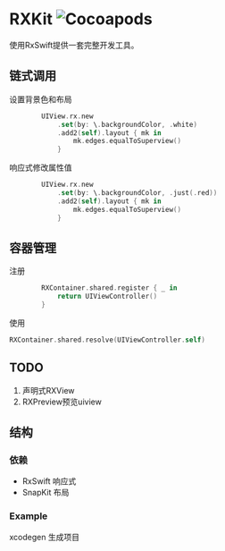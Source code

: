 # RXKit ![Cocoapods](https://img.shields.io/cocoapods/v/RXKit.svg)

使用RxSwift提供一套完整开发工具。

## 链式调用

设置背景色和布局
```swift
        UIView.rx.new
            .set(by: \.backgroundColor, .white)
            .add2(self).layout { mk in
                mk.edges.equalToSuperview()
            }
```
响应式修改属性值
```swift
        UIView.rx.new
            .set(by: \.backgroundColor, .just(.red))
            .add2(self).layout { mk in
                mk.edges.equalToSuperview()
            }
```
## 容器管理

注册
```swift
        RXContainer.shared.register { _ in 
            return UIViewController()
        }
```

使用
```swift
RXContainer.shared.resolve(UIViewController.self)
```
        

## TODO
1. 声明式RXView
2. RXPreview预览uiview



## 结构
### 依赖
- RxSwift 响应式
- SnapKit 布局
### Example
xcodegen 生成项目
